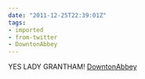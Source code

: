 ```yaml
---
date: "2011-12-25T22:39:01Z"
tags:
- imported
- from-twitter
- DowntonAbbey
---
```

YES LADY GRANTHAM! [DowntonAbbey](/tags/DowntonAbbey)
